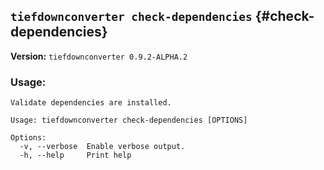 ## `tiefdownconverter check-dependencies` {#check-dependencies}

**Version:** `tiefdownconverter 0.9.2-ALPHA.2`

### Usage:
```
Validate dependencies are installed.

Usage: tiefdownconverter check-dependencies [OPTIONS]

Options:
  -v, --verbose  Enable verbose output.
  -h, --help     Print help
```

